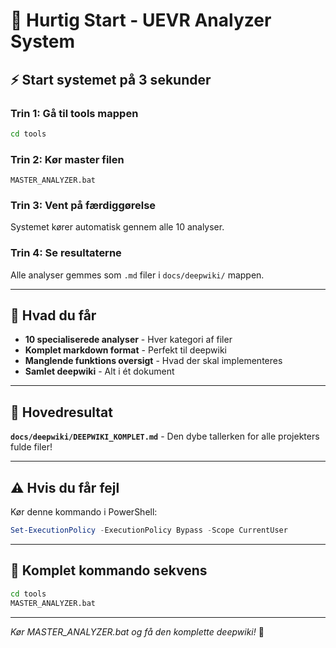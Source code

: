 # 🚀 Hurtig Start - UEVR Analyzer System

## ⚡ Start systemet på 3 sekunder

### **Trin 1: Gå til tools mappen**
```bash
cd tools
```

### **Trin 2: Kør master filen**
```batch
MASTER_ANALYZER.bat
```

### **Trin 3: Vent på færdiggørelse**
Systemet kører automatisk gennem alle 10 analyser.

### **Trin 4: Se resultaterne**
Alle analyser gemmes som `.md` filer i `docs/deepwiki/` mappen.

---

## 📁 Hvad du får

- **10 specialiserede analyser** - Hver kategori af filer
- **Komplet markdown format** - Perfekt til deepwiki
- **Manglende funktions oversigt** - Hvad der skal implementeres
- **Samlet deepwiki** - Alt i ét dokument

---

## 🎯 Hovedresultat

**`docs/deepwiki/DEEPWIKI_KOMPLET.md`** - Den dybe tallerken for alle projekters fulde filer!

---

## ⚠️ Hvis du får fejl

Kør denne kommando i PowerShell:
```powershell
Set-ExecutionPolicy -ExecutionPolicy Bypass -Scope CurrentUser
```

---

## 🚀 Komplet kommando sekvens

```bash
cd tools
MASTER_ANALYZER.bat
```

---

*Kør MASTER_ANALYZER.bat og få den komplette deepwiki!* 🍕
